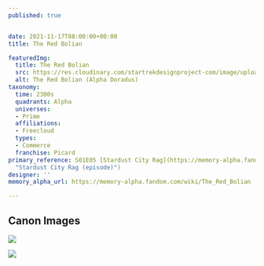 ```yaml
---
published: true


date: 2021-11-17T08:00:00+00:00
title: The Red Bolian

featuredImg:
  title: The Red Bolian
  src: https://res.cloudinary.com/startrekdesignproject-com/image/upload/v1637184139/The-Red-Bolian.png
  alt: The Red Bolian (Alpha Doradus)
taxonomy:
  time: 2300s
  quadrants: Alpha
  universes:
  - Prime
  affiliations:
  - Freecloud
  types:
  - Commerce
  franchise: Picard
primary_reference: S01E05 [Stardust City Rag](https://memory-alpha.fandom.com/wiki/Stardust_City_Rag_(episode)
  "Stardust City Rag (episode)")
designer: ''
memory_alpha_url: https://memory-alpha.fandom.com/wiki/The_Red_Bolian

---
```

## Canon Images

![](https://res.cloudinary.com/startrekdesignproject-com/image/upload/v1637184139/The-Red-Bolian_PIC-1x5-1.jpg)

![](https://res.cloudinary.com/startrekdesignproject-com/image/upload/v1637184139/The-Red-Bolian_PIC-1x5-2.jpg)